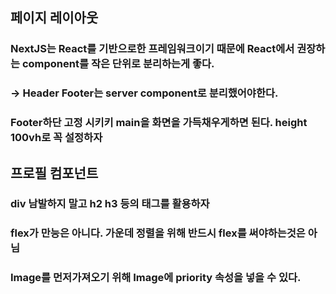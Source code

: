 ## 페이지 레이아웃

### NextJS는 React를 기반으로한 프레임워크이기 때문에 React에서 권장하는 component를 작은 단위로 분리하는게 좋다.

### -> Header Footer는 server component로 분리했어야한다.

### Footer하단 고정 시키키 main을 화면을 가득채우게하면 된다. height 100vh로 꼭 설정하자

## 프로필 컴포넌트

### div 남발하지 말고 h2 h3 등의 태그를 활용하자

### flex가 만능은 아니다. 가운데 정렬을 위해 반드시 flex를 써야하는것은 아님

### Image를 먼저가져오기 위해 Image에 priority 속성을 넣을 수 있다.
